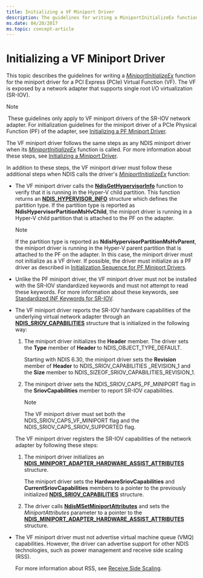 ```yaml
---
title: Initializing a VF Miniport Driver
description: The guidelines for writing a MiniportInitializeEx function for the miniport driver for a PCI Express (PCIe) Virtual Function (VF).
ms.date: 04/20/2017
ms.topic: concept-article
---
```


# Initializing a VF Miniport Driver


This topic describes the guidelines for writing a [*MiniportInitializeEx*](/windows-hardware/drivers/ddi/ndis/nc-ndis-miniport_initialize) function for the miniport driver for a PCI Express (PCIe) Virtual Function (VF). The VF is exposed by a network adapter that supports single root I/O virtualization (SR-IOV).

> [!NOTE]
> These guidelines only apply to VF miniport drivers of the SR-IOV network adapter. For initialization guidelines for the miniport driver of a PCIe Physical Function (PF) of the adapter, see [Initializing a PF Miniport Driver](initializing-a-pf-miniport-driver.md). 

The VF miniport driver follows the same steps as any NDIS miniport driver when its [*MiniportInitializeEx*](/windows-hardware/drivers/ddi/ndis/nc-ndis-miniport_initialize) function is called. For more information about these steps, see [Initializing a Miniport Driver](initializing-a-miniport-driver.md).

In addition to these steps, the VF miniport driver must follow these additional steps when NDIS calls the driver's [*MiniportInitializeEx*](/windows-hardware/drivers/ddi/ndis/nc-ndis-miniport_initialize) function:

- The VF miniport driver calls the [**NdisGetHypervisorInfo**](/windows-hardware/drivers/ddi/ndis/nf-ndis-ndisgethypervisorinfo) function to verify that it is running in the Hyper-V child partition. This function returns an [**NDIS\_HYPERVISOR\_INFO**](/windows-hardware/drivers/ddi/ntddndis/ns-ntddndis-_ndis_hypervisor_info) structure which defines the partition type. If the partition type is reported as **NdisHypervisorPartitionMsHvChild**, the miniport driver is running in a Hyper-V child partition that is attached to the PF on the adapter.

  > [!NOTE] 
  > If the partition type is reported as **NdisHypervisorPartitionMsHvParent**, the miniport driver is running in the Hyper-V parent partition that is attached to the PF on the adapter. In this case, the miniport driver must not initialize as a VF driver. If possible, the driver must initialize as a PF driver as described in [Initialization Sequence for PF Miniport Drivers](initialization-sequence-for-pf-miniport-drivers.md).     

- Unlike the PF miniport driver, the VF miniport driver must not be installed with the SR-IOV standardized keywords and must not attempt to read these keywords. For more information about these keywords, see [Standardized INF Keywords for SR-IOV](standardized-inf-keywords-for-sr-iov.md).

- The VF miniport driver reports the SR-IOV hardware capabilities of the underlying virtual network adapter through an [**NDIS\_SRIOV\_CAPABILITIES**](/windows-hardware/drivers/ddi/ntddndis/ns-ntddndis-_ndis_sriov_capabilities) structure that is initialized in the following way:

  1. The miniport driver initializes the **Header** member. The driver sets the **Type** member of **Header** to NDIS\_OBJECT\_TYPE\_DEFAULT.

     Starting with NDIS 6.30, the miniport driver sets the **Revision** member of **Header** to NDIS\_SRIOV\_CAPABILITIES \_REVISION\_1 and the **Size** member to NDIS\_SIZEOF\_SRIOV\_CAPABILITIES\_REVISION\_1.

  2. The miniport driver sets the NDIS\_SRIOV\_CAPS\_PF\_MINIPORT flag in the **SriovCapabilities** member to report SR-IOV capabilities.

     > [!NOTE]
     > The VF miniport driver must set both the NDIS\_SRIOV\_CAPS\_VF\_MINIPORT flag and the NDIS\_SRIOV\_CAPS\_SRIOV\_SUPPORTED flag.         

  The VF miniport driver registers the SR-IOV capabilities of the network adapter by following these steps:

  1.  The miniport driver initializes an [**NDIS\_MINIPORT\_ADAPTER\_HARDWARE\_ASSIST\_ATTRIBUTES**](/windows-hardware/drivers/ddi/ndis/ns-ndis-_ndis_miniport_adapter_hardware_assist_attributes) structure.

      The miniport driver sets the **HardwareSriovCapabilities** and **CurrentSriovCapabilities** members to a pointer to the previously initialized [**NDIS\_SRIOV\_CAPABILITIES**](/windows-hardware/drivers/ddi/ntddndis/ns-ntddndis-_ndis_sriov_capabilities) structure.

  2.  The driver calls [**NdisMSetMiniportAttributes**](/windows-hardware/drivers/ddi/ndis/nf-ndis-ndismsetminiportattributes) and sets the *MiniportAttributes* parameter to a pointer to the [**NDIS\_MINIPORT\_ADAPTER\_HARDWARE\_ASSIST\_ATTRIBUTES**](/windows-hardware/drivers/ddi/ndis/ns-ndis-_ndis_miniport_adapter_hardware_assist_attributes) structure.

- The VF miniport driver must not advertise virtual machine queue (VMQ) capabilities. However, the driver can advertise support for other NDIS technologies, such as power management and receive side scaling (RSS).

  For more information about RSS, see [Receive Side Scaling](./receive-side-scaling-version-2-rssv2-.md).

 

